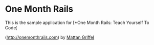 # One Month Rails

This is the sample application for [*One Month Rails: Teach Yourself To Code]

(http://onemonthrails.com)
by [Mattan Griffel](http:/MattanGriffel.com)